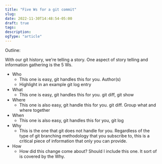```yaml
---
title: "Five Ws for a git commit"
slug:
date: 2022-11-30T14:48:54-05:00
draft: true
tags:
description:
ogType: "article"
---
```


Outline:

With our git history, we're telling a story. One aspect of story telling and information gathering
is the 5 Ws.

- Who
  - This one is easy, git handles this for you. Author(s)
  - Highlight in an example git log entry
- What
  - This one is easy, git handles this for you. git diff, git show
- Where
  - This one is also easy, git handle this for you. git diff. Group what and where together
- When
  - This one is also easy, git handles this for you, git log
- Why
  - This is the one that git does not handle for you. Regardless of the type of git branching
  methodology that you subscribe to, this is a critical piece of information that only you can provide.
- How
  - How did this change come about? Should I include this one. It sort of is covered by the Why.